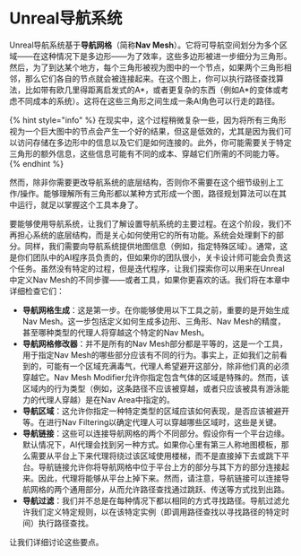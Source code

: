 # Unreal导航系统

Unreal导航系统基于**导航网格**（简称**Nav Mesh**）。它将可导航空间划分为多个区域——在这种情况下是多边形——为了效率，这些多边形被进一步细分为三角形。然后，为了到达某个地方，每个三角形被视为图中的一个节点，如果两个三角形相邻，那么它们各自的节点就会被连接起来。在这个图上，你可以执行路径查找算法，比如带有欧几里得距离启发式的A\*，或者更复杂的东西（例如A\*的变体或考虑不同成本的系统）。这将在这些三角形之间生成一条AI角色可以行走的路径。

{% hint style="info" %}
在现实中，这个过程稍微复杂一些，因为将所有三角形视为一个巨大图中的节点会产生一个好的结果，但这是低效的，尤其是因为我们可以访问存储在多边形中的信息以及它们是如何连接的。此外，你可能需要关于特定三角形的额外信息，这些信息可能有不同的成本、穿越它们所需的不同能力等。
{% endhint %}

然而，除非你需要更改导航系统的底层结构，否则你不需要在这个细节级别上工作/操作。能够理解所有三角形都以某种方式形成一个图，路径规划算法可以在其中运行，就足以掌握这个工具本身了。

要能够使用导航系统，让我们了解设置导航系统的主要过程。在这个阶段，我们不再担心系统的底层结构，而是关心如何使用它的所有功能。系统会处理剩下的部分。同样，我们需要向导航系统提供地图信息（例如，指定特殊区域）。通常，这是你们团队中的AI程序员负责的，但如果你的团队很小，关卡设计师可能会负责这个任务。虽然没有特定的过程，但是迭代程序，让我们探索你可以用来在Unreal中定义Nav Mesh的不同步骤——或者工具，如果你更喜欢的话。我们将在本章中详细检查它们：

* **导航网格生成**：这是第一步。在你能够使用以下工具之前，重要的是开始生成Nav Mesh。这一步包括定义如何生成多边形、三角形、Nav Mesh的精度，甚至哪种类型的代理人将穿越这个特定的Nav Mesh。
* **导航网格修改器**：并不是所有的Nav Mesh部分都是平等的，这是一个工具，用于指定Nav Mesh的哪些部分应该有不同的行为。事实上，正如我们之前看到的，可能有一个区域充满毒气，代理人希望避开这部分，除非他们真的必须穿越它。Nav Mesh Modifier允许你指定包含气体的区域是特殊的。然而，该区域内的行为类型（例如，这条路径不应该被穿越，或者只应该被具有游泳能力的代理人穿越）是在Nav Area中指定的。
* **导航区域**：这允许你指定一种特定类型的区域应该如何表现，是否应该被避开等。在进行Nav Filtering以确定代理人可以穿越哪些区域时，这些是关键。
* **导航链接**：这些可以连接导航网格的两个不同部分。假设你有一个平台边缘。默认情况下，AI代理会找到另一种方式。如果你心里有第三人称地图模板，那么需要从平台上下来代理将绕过该区域使用楼梯，而不是直接掉下去或跳下平台。导航链接允许你将导航网格中位于平台上方的部分与其下方的部分连接起来。因此，代理将能够从平台上掉下来。然而，请注意，导航链接可以连接导航网格的两个通用部分，从而允许路径查找通过跳跃、传送等方式找到出路。
* **导航过滤**：我们并不总是在每种情况下都以相同的方式寻找路径。导航过滤允许我们定义特定规则，以在该特定实例（即调用路径查找以寻找路径的特定时间）执行路径查找。

让我们详细讨论这些要点。
